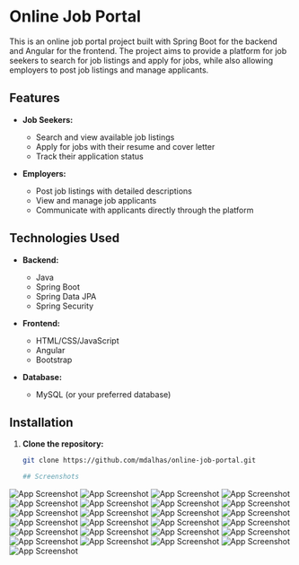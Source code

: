 # Online Job Portal

This is an online job portal project built with Spring Boot for the backend and Angular for the frontend. The project aims to provide a platform for job seekers to search for job listings and apply for jobs, while also allowing employers to post job listings and manage applicants.

## Features

- **Job Seekers:**
  - Search and view available job listings
  - Apply for jobs with their resume and cover letter
  - Track their application status
  
- **Employers:**
  - Post job listings with detailed descriptions
  - View and manage job applicants
  - Communicate with applicants directly through the platform

## Technologies Used

- **Backend:**
  - Java
  - Spring Boot
  - Spring Data JPA
  - Spring Security
  
- **Frontend:**
  - HTML/CSS/JavaScript
  - Angular
  - Bootstrap
  
- **Database:**
  - MySQL (or your preferred database)
  
## Installation

1. **Clone the repository:**
   ```bash
   git clone https://github.com/mdalhas/online-job-portal.git

   ## Screenshots

![App Screenshot](https://github.com/mdalhas/Online-Job-Portal/blob/main/OnlineJobPortal/job-portal-screenshoot/home-1.PNG)
![App Screenshot](https://github.com/mdalhas/Online-Job-Portal/blob/main/OnlineJobPortal/job-portal-screenshoot/SignUp.png)
![App Screenshot](https://github.com/mdalhas/Online-Job-Portal/blob/main/OnlineJobPortal/job-portal-screenshoot/LoginPage.png)
![App Screenshot](https://github.com/mdalhas/Online-Job-Portal/blob/main/OnlineJobPortal/job-portal-screenshoot/employerWelcome.png)
![App Screenshot](https://github.com/mdalhas/Online-Job-Portal/blob/main/OnlineJobPortal/job-portal-screenshoot/jobPost.png)
![App Screenshot](https://github.com/mdalhas/Online-Job-Portal/blob/main/OnlineJobPortal/job-portal-screenshoot/editJob.png)
![App Screenshot](https://github.com/mdalhas/Online-Job-Portal/blob/main/OnlineJobPortal/job-portal-screenshoot/employerJobPost-edit-details.png)
![App Screenshot](https://github.com/mdalhas/Online-Job-Portal/blob/main/OnlineJobPortal/job-portal-screenshoot/all-job-for-user.PNG)
![App Screenshot](https://github.com/mdalhas/Online-Job-Portal/blob/main/OnlineJobPortal/job-portal-screenshoot/jobSeeMOrePage.png)
![App Screenshot]()
![App Screenshot]()
![App Screenshot]()
![App Screenshot]()
![App Screenshot]()
![App Screenshot]()
![App Screenshot]()
![App Screenshot]()
![App Screenshot]()
![App Screenshot]()
![App Screenshot]()
![App Screenshot]()
![App Screenshot]()
![App Screenshot]()
![App Screenshot]()
![App Screenshot]()



